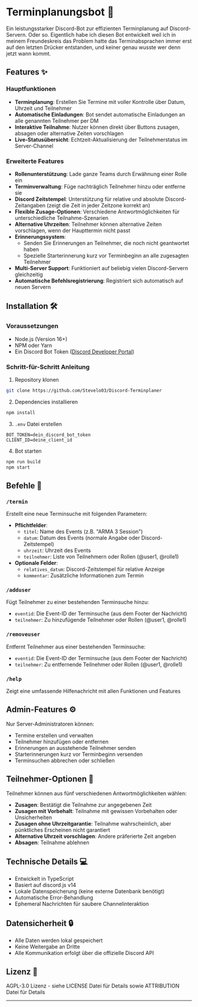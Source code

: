# Terminplanungsbot 📅

Ein leistungsstarker Discord-Bot zur effizienten Terminplanung auf Discord-Servern. Oder so. 
Eigentlich habe ich diesen Bot entwickelt weil ich in meinem Freundeskreis das Problem hatte das Terminabsprachen immer erst auf den letzten Drücker entstanden, und keiner genau wusste wer denn jetzt wann kommt.

## Features ✨

### Hauptfunktionen
- **Terminplanung**: Erstellen Sie Termine mit voller Kontrolle über Datum, Uhrzeit und Teilnehmer
- **Automatische Einladungen**: Bot sendet automatische Einladungen an alle genannten Teilnehmer per DM
- **Interaktive Teilnahme**: Nutzer können direkt über Buttons zusagen, absagen oder alternative Zeiten vorschlagen
- **Live-Statusübersicht**: Echtzeit-Aktualisierung der Teilnehmerstatus im Server-Channel

### Erweiterte Features
- **Rollenunterstützung**: Lade ganze Teams durch Erwähnung einer Rolle ein
- **Terminverwaltung**: Füge nachträglich Teilnehmer hinzu oder entferne sie
- **Discord Zeitstempel**: Unterstützung für relative und absolute Discord-Zeitangaben (zeigt die Zeit in jeder Zeitzone korrekt an)
- **Flexible Zusage-Optionen**: Verschiedene Antwortmöglichkeiten für unterschiedliche Teilnahme-Szenarien
- **Alternative Uhrzeiten**: Teilnehmer können alternative Zeiten vorschlagen, wenn der Haupttermin nicht passt
- **Erinnerungssystem**: 
  - Senden Sie Erinnerungen an Teilnehmer, die noch nicht geantwortet haben
  - Spezielle Starterinnerung kurz vor Terminbeginn an alle zugesagten Teilnehmer
- **Multi-Server Support**: Funktioniert auf beliebig vielen Discord-Servern gleichzeitig
- **Automatische Befehlsregistrierung**: Registriert sich automatisch auf neuen Servern

## Installation 🛠️

### Voraussetzungen
- Node.js (Version 16+)
- NPM oder Yarn
- Ein Discord Bot Token ([Discord Developer Portal](https://discord.com/developers/applications))

### Schritt-für-Schritt Anleitung

1. Repository klonen
```bash
git clone https://github.com/Stevelo03/Discord-Terminplaner
```

2. Dependencies installieren
```bash
npm install
```

3. `.env` Datei erstellen
```env
BOT_TOKEN=dein_discord_bot_token
CLIENT_ID=deine_client_id
```

4. Bot starten
```bash
npm run build
npm start
```

## Befehle 💬

### `/termin`
Erstellt eine neue Terminsuche mit folgenden Parametern:
- **Pflichtfelder**:
  - `titel`: Name des Events (z.B. "ARMA 3 Session")
  - `datum`: Datum des Events (normale Angabe oder Discord-Zeitstempel)
  - `uhrzeit`: Uhrzeit des Events
  - `teilnehmer`: Liste von Teilnehmern oder Rollen (@user1, @rolle1)
- **Optionale Felder**:
  - `relatives_datum`: Discord-Zeitstempel für relative Anzeige
  - `kommentar`: Zusätzliche Informationen zum Termin

### `/adduser`
Fügt Teilnehmer zu einer bestehenden Terminsuche hinzu:
- `eventid`: Die Event-ID der Terminsuche (aus dem Footer der Nachricht)
- `teilnehmer`: Zu hinzufügende Teilnehmer oder Rollen (@user1, @rolle1)

### `/removeuser`
Entfernt Teilnehmer aus einer bestehenden Terminsuche:
- `eventid`: Die Event-ID der Terminsuche (aus dem Footer der Nachricht)
- `teilnehmer`: Zu entfernende Teilnehmer oder Rollen (@user1, @rolle1)

### `/help`
Zeigt eine umfassende Hilfenachricht mit allen Funktionen und Features

## Admin-Features ⚙️

Nur Server-Administratoren können:
- Termine erstellen und verwalten
- Teilnehmer hinzufügen oder entfernen
- Erinnerungen an ausstehende Teilnehmer senden
- Starterinnerungen kurz vor Terminbeginn versenden
- Terminsuchen abbrechen oder schließen

## Teilnehmer-Optionen 👥

Teilnehmer können aus fünf verschiedenen Antwortmöglichkeiten wählen:
- **Zusagen**: Bestätigt die Teilnahme zur angegebenen Zeit
- **Zusagen mit Vorbehalt**: Teilnahme mit gewissen Vorbehalten oder Unsicherheiten
- **Zusagen ohne Uhrzeitgarantie**: Teilnahme wahrscheinlich, aber pünktliches Erscheinen nicht garantiert
- **Alternative Uhrzeit vorschlagen**: Andere präferierte Zeit angeben
- **Absagen**: Teilnahme ablehnen

## Technische Details 💻

- Entwickelt in TypeScript
- Basiert auf discord.js v14
- Lokale Datenspeicherung (keine externe Datenbank benötigt)
- Automatische Error-Behandlung
- Ephemeral Nachrichten für saubere Channelinteraktion

## Datensicherheit 🔒

- Alle Daten werden lokal gespeichert
- Keine Weitergabe an Dritte
- Alle Kommunikation erfolgt über die offizielle Discord API

## Lizenz 📜

AGPL-3.0 Lizenz - siehe LICENSE Datei für Details
sowie ATTRIBUTION Datei für Details

---